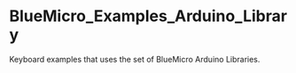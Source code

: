 # BlueMicro_Examples_Arduino_Library

Keyboard examples that uses the set of BlueMicro Arduino Libraries.
